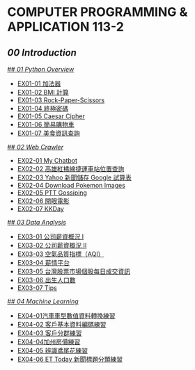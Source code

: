 # **COMPUTER PROGRAMMING & APPLICATION 113-2**

## *00 Introduction*

[## *01 Python Overview*](https://github.com/wittysean/COMPUTER-PROGRAMMING-AND-APPLICATION-113-2/tree/c153f4e09d572e62768cd8c907efffaa0d1b5e5a/01%20Python%20Overview)

- [EX01-01 加法器](https://github.com/wittysean/COMPUTER-PROGRAMMING-AND-APPLICATION-113-2/blob/main/01%20Python%20Overview/EX01-01%20%E5%8A%A0%E6%B3%95%E5%99%A8.ipynb)
- [EX01-02 BMI 計算](https://github.com/wittysean/COMPUTER-PROGRAMMING-AND-APPLICATION-113-2/blob/main/01%20Python%20Overview/EX01-02%20BMI%20%E8%A8%88%E7%AE%97.ipynb)
- [EX01-03 Rock-Paper-Scissors](https://github.com/wittysean/COMPUTER-PROGRAMMING-AND-APPLICATION-113-2/blob/main/01%20Python%20Overview/EX01-03%20Rock-Paper-Scissors.ipynb)
- [EX01-04 終極密碼](https://github.com/wittysean/COMPUTER-PROGRAMMING-AND-APPLICATION-113-2/blob/main/01%20Python%20Overview/EX01-04%20%E7%B5%82%E6%A5%B5%E5%AF%86%E7%A2%BC.ipynb)
- [EX01-05 Caesar Cipher](https://github.com/wittysean/COMPUTER-PROGRAMMING-AND-APPLICATION-113-2/blob/main/01%20Python%20Overview/EX01-05%20Caesar%20Cipher.ipynb)
- [EX01-06 簡易購物車](https://github.com/wittysean/COMPUTER-PROGRAMMING-AND-APPLICATION-113-2/blob/main/01%20Python%20Overview/EX01-06%E7%B0%A1%E6%98%93%E8%B3%BC%E7%89%A9%E8%BB%8A.ipynb)
- [EX01-07 美食資訊查詢](https://github.com/wittysean/COMPUTER-PROGRAMMING-AND-APPLICATION-113-2/blob/main/01%20Python%20Overview/EX01-07%20%E7%BE%8E%E9%A3%9F%E8%B3%87%E8%A8%8A%E6%9F%A5%E8%A9%A2.ipynb)

[## *02 Web Crawler*](https://github.com/wittysean/COMPUTER-PROGRAMMING-AND-APPLICATION-113-2/tree/c153f4e09d572e62768cd8c907efffaa0d1b5e5a/02%20Web%20Crawler)

- [EX02-01 My Chatbot](https://github.com/wittysean/COMPUTER-PROGRAMMING-AND-APPLICATION-113-2/blob/main/02%20Web%20Crawler/EX02-01%20My%20Chatbot.ipynb)
- [EX02-02 高雄紅橘線捷運車站位置查詢](https://github.com/wittysean/COMPUTER-PROGRAMMING-AND-APPLICATION-113-2/blob/d300bcce5466e27446ff164a215a262bccbece3c/02%20Web%20Crawler/EX02-02.ipynb)
- [EX02-03 Yahoo 新聞儲存 Google 試算表](https://github.com/wittysean/COMPUTER-PROGRAMMING-AND-APPLICATION-113-2/blob/d300bcce5466e27446ff164a215a262bccbece3c/02%20Web%20Crawler/EX02_03_Yahoo_%E6%96%B0%E8%81%9E%E5%84%B2%E5%AD%98_Google_%E8%A9%A6%E7%AE%97%E8%A1%A8.ipynb)
- [EX02-04 Download Pokemon Images](https://github.com/wittysean/COMPUTER-PROGRAMMING-AND-APPLICATION-113-2/blob/d300bcce5466e27446ff164a215a262bccbece3c/02%20Web%20Crawler/EX02_04_Download_Pokemon_Images.ipynb)
- [EX02-05 PTT Gossiping](https://github.com/wittysean/COMPUTER-PROGRAMMING-AND-APPLICATION-113-2/blob/d300bcce5466e27446ff164a215a262bccbece3c/02%20Web%20Crawler/ex02_05.ipynb)
- [EX02-06 開眼電影](https://github.com/wittysean/COMPUTER-PROGRAMMING-AND-APPLICATION-113-2/blob/d300bcce5466e27446ff164a215a262bccbece3c/02%20Web%20Crawler/ex02_06.ipynb)
- [EX02-07 KKDay](https://github.com/wittysean/COMPUTER-PROGRAMMING-AND-APPLICATION-113-2/blob/d300bcce5466e27446ff164a215a262bccbece3c/02%20Web%20Crawler/EX02_07_KKDay.ipynb)

[## *03 Data Analysis*](https://github.com/wittysean/COMPUTER-PROGRAMMING-AND-APPLICATION-113-2/tree/c153f4e09d572e62768cd8c907efffaa0d1b5e5a/03%20Data%20Analysis)

- [EX03-01 公司薪資概況 I](https://github.com/wittysean/COMPUTER-PROGRAMMING-AND-APPLICATION-113-2/blob/e3368d76720fda1ea87b3cb4308447c9d7dabf27/03%20/ex03_01.ipynb)
- [EX03-02 公司薪資概況 II](https://github.com/wittysean/COMPUTER-PROGRAMMING-AND-APPLICATION-113-2/blob/e3368d76720fda1ea87b3cb4308447c9d7dabf27/03%20/ex03_02.ipynb)
- [EX03-03 空氣品質指標（AQI）](https://github.com/wittysean/COMPUTER-PROGRAMMING-AND-APPLICATION-113-2/blob/e3368d76720fda1ea87b3cb4308447c9d7dabf27/03%20/ex03_03.ipynb)
- [EX03-04 薪情平台](https://github.com/wittysean/COMPUTER-PROGRAMMING-AND-APPLICATION-113-2/blob/e3368d76720fda1ea87b3cb4308447c9d7dabf27/03%20/ex03_04.ipynb)
- [EX03-05 台灣股票市場個股每日成交資訊](https://github.com/wittysean/COMPUTER-PROGRAMMING-AND-APPLICATION-113-2/blob/e3368d76720fda1ea87b3cb4308447c9d7dabf27/03%20/EX03_05_%E5%8F%B0%E7%81%A3%E8%82%A1%E7%A5%A8%E5%B8%82%E5%A0%B4%E5%80%8B%E8%82%A1%E6%AF%8F%E6%97%A5%E6%88%90%E4%BA%A4%E8%B3%87%E8%A8%8A.ipynb)
- [EX03-06 出生人口數](https://github.com/wittysean/COMPUTER-PROGRAMMING-AND-APPLICATION-113-2/blob/e3368d76720fda1ea87b3cb4308447c9d7dabf27/03%20/EX03_06_%E5%87%BA%E7%94%9F%E4%BA%BA%E5%8F%A3%E6%95%B8.ipynb)
- [EX03-07 Tips](https://github.com/wittysean/COMPUTER-PROGRAMMING-AND-APPLICATION-113-2/blob/e3368d76720fda1ea87b3cb4308447c9d7dabf27/03%20/EX03_07_Tips.ipynb)

[## *04 Machine Learning*](https://github.com/wittysean/COMPUTER-PROGRAMMING-AND-APPLICATION-113-2/tree/c153f4e09d572e62768cd8c907efffaa0d1b5e5a/04%20Machine%20Learning) 

- [EX04-01汽車車型數值資料轉換練習]()
- [EX04-02 客戶基本資料編碼練習]()
- [EX04-03 客戶分群練習]()
- [EX04-04加州房價練習]()
- [EX04-05 辨識鳶尾花練習]()
- [EX04-06 ET Today 新聞標題分類練習]()